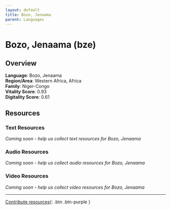 ```yaml
---
layout: default
title: Bozo, Jenaama
parent: Languages
---
```


# Bozo, Jenaama (bze)

## Overview

**Language**: Bozo, Jenaama  
**Region/Area**: Western Africa, Africa  
**Family**: Niger-Congo  
**Vitality Score**: 0.93  
**Digitality Score**: 0.61  

## Resources

### Text Resources
*Coming soon - help us collect text resources for Bozo, Jenaama*

### Audio Resources
*Coming soon - help us collect audio resources for Bozo, Jenaama*

### Video Resources
*Coming soon - help us collect video resources for Bozo, Jenaama*

---

[Contribute resources](https://fairtrain.github.io/){: .btn .btn-purple }
